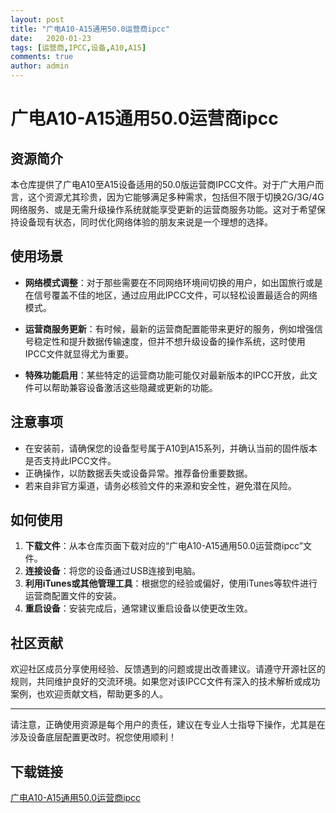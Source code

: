 ```yaml
---
layout: post
title: "广电A10-A15通用50.0运营商ipcc"
date:   2020-01-23
tags: [运营商,IPCC,设备,A10,A15]
comments: true
author: admin
---
```

# 广电A10-A15通用50.0运营商ipcc

## 资源简介

本仓库提供了广电A10至A15设备适用的50.0版运营商IPCC文件。对于广大用户而言，这个资源尤其珍贵，因为它能够满足多种需求，包括但不限于切换2G/3G/4G网络服务、或是无需升级操作系统就能享受更新的运营商服务功能。这对于希望保持设备现有状态，同时优化网络体验的朋友来说是一个理想的选择。

## 使用场景

- **网络模式调整**：对于那些需要在不同网络环境间切换的用户，如出国旅行或是在信号覆盖不佳的地区，通过应用此IPCC文件，可以轻松设置最适合的网络模式。
  
- **运营商服务更新**：有时候，最新的运营商配置能带来更好的服务，例如增强信号稳定性和提升数据传输速度，但并不想升级设备的操作系统，这时使用IPCC文件就显得尤为重要。

- **特殊功能启用**：某些特定的运营商功能可能仅对最新版本的IPCC开放，此文件可以帮助兼容设备激活这些隐藏或更新的功能。

## 注意事项

- 在安装前，请确保您的设备型号属于A10到A15系列，并确认当前的固件版本是否支持此IPCC文件。
- 正确操作，以防数据丢失或设备异常。推荐备份重要数据。
- 若来自非官方渠道，请务必核验文件的来源和安全性，避免潜在风险。

## 如何使用

1. **下载文件**：从本仓库页面下载对应的“广电A10-A15通用50.0运营商ipcc”文件。
2. **连接设备**：将您的设备通过USB连接到电脑。
3. **利用iTunes或其他管理工具**：根据您的经验或偏好，使用iTunes等软件进行运营商配置文件的安装。
4. **重启设备**：安装完成后，通常建议重启设备以使更改生效。

## 社区贡献

欢迎社区成员分享使用经验、反馈遇到的问题或提出改善建议。请遵守开源社区的规则，共同维护良好的交流环境。如果您对该IPCC文件有深入的技术解析或成功案例，也欢迎贡献文档，帮助更多的人。

---

请注意，正确使用资源是每个用户的责任，建议在专业人士指导下操作，尤其是在涉及设备底层配置更改时。祝您使用顺利！

## 下载链接

[广电A10-A15通用50.0运营商ipcc](https://pan.quark.cn/s/85365bae2b1e)